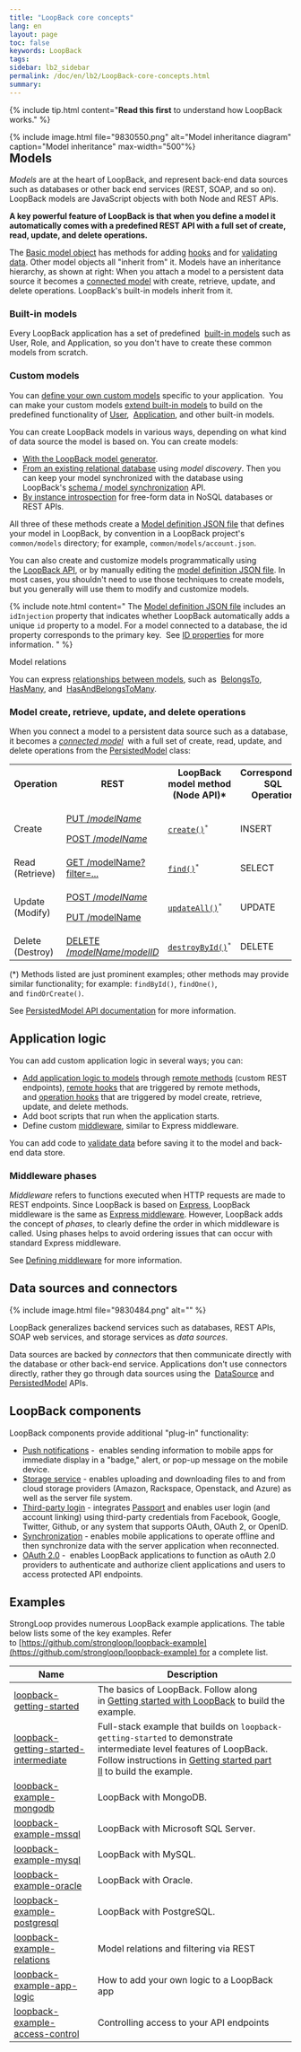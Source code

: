 ```yaml
---
title: "LoopBack core concepts"
lang: en
layout: page
toc: false
keywords: LoopBack
tags:
sidebar: lb2_sidebar
permalink: /doc/en/lb2/LoopBack-core-concepts.html
summary:
---
```


{% include tip.html content="**Read this first** to understand how LoopBack works." %}

<div style="float: right;">
{% include image.html file="9830550.png" alt="Model inheritance diagram" caption="Model inheritance" max-width="500"%}
</div>

## Models

_Models_ are at the heart of LoopBack, and represent back-end data sources such as databases or other back end services (REST, SOAP, and so on).
LoopBack models are JavaScript objects with both Node and REST APIs.

**A key powerful feature of LoopBack is that when you define a model it automatically comes with a predefined REST API
with a full set of create, read, update, and delete operations.**  

The [Basic model object](/doc/{{page.lang}}/lb2/Basic-model-object.html) has methods for adding [hooks](/doc/{{page.lang}}/lb2/Model-hooks.html) and for [validating data](/doc/{{page.lang}}/lb2/Validating-model-data.html).
Other model objects all "inherit from" it. Models have an inheritance hierarchy, as shown at right:
When you attach a model to a persistent data source it becomes a [connected model](/doc/{{page.lang}}/lb2/Connected-model-object.html) with create, retrieve, update, and delete operations.
LoopBack's built-in models inherit from it.

### Built-in models

Every LoopBack application has a set of predefined 
[built-in models](/doc/{{page.lang}}/lb2/Using-built-in-models.html) such as User, Role, and Application, so you don't have to create these common models from scratch.

### Custom models

You can [define your own custom models](/doc/{{page.lang}}/lb2/Creating-models.html) specific to your application. 
You can make your custom models [extend built-in models](/doc/{{page.lang}}/lb2/Extending-built-in-models.html) to build on the predefined functionality of
[User](https://apidocs.strongloop.com/loopback/#user), 
[Application](https://apidocs.strongloop.com/loopback/#application),
and other built-in models.

You can create LoopBack models in various ways, depending on what kind of data source the model is based on. You can create models:

* [With the LoopBack model generator](/doc/{{page.lang}}/lb2/Using-the-model-generator.html).
* [From an existing relational database](/doc/{{page.lang}}/lb2/Discovering-models-from-relational-databases.html) using _model discovery_.
  Then you can keep your model synchronized with the database using
  LoopBack's [schema / model synchronization](/doc/{{page.lang}}/lb2/Creating-a-database-schema-from-models.html) API.
* [By instance introspection](/doc/{{page.lang}}/lb2/Creating-models-from-unstructured-data.html) for free-form data in NoSQL databases or REST APIs.

All three of these methods create a [Model definition JSON file](/doc/{{page.lang}}/lb2/Model-definition-JSON-file.html) that defines your model in LoopBack,
by convention in a LoopBack project's `common/models` directory; for example, `common/models/account.json`.

You can also create and customize models programmatically using the [LoopBack API](http://apidocs.strongloop.com/loopback/#loopback-createmodel),
or by manually editing the [model definition JSON file](/doc/{{page.lang}}/lb2/Model-definition-JSON-file.html).
In most cases, you shouldn't need to use those techniques to create models, but you generally will use them to modify and customize models.

{% include note.html content="
The [Model definition JSON file](Model-definition-JSON-file.html) includes an `idInjection` property that indicates
whether LoopBack automatically adds a unique `id` property to a model. For a model connected to a database, the id property corresponds to the primary key. 
See [ID properties](Model-definition-JSON-file.html#id-properties) for more information.
" %}

Model relations

You can express [relationships between models](/doc/{{page.lang}}/lb2/Creating-model-relations.html), such as 
[BelongsTo](/doc/{{page.lang}}/lb2/BelongsTo-relations.html), 
[HasMany](/doc/{{page.lang}}/lb2/HasMany-relations.html), and 
[HasAndBelongsToMany](/doc/{{page.lang}}/lb2/HasAndBelongsToMany-relations.html). 

### Model create, retrieve, update, and delete operations

When you connect a model to a persistent data source such as a database, it becomes a _[connected model](/doc/{{page.lang}}/lb2/Connected-model-object.html)_ 
with a full set of create, read, update, and delete operations from the [PersistedModel](http://apidocs.strongloop.com/loopback/#persistedmodel) class:

<table>
  <tbody>
    <tr>
      <th>Operation</th>
      <th>REST</th>
      <th>LoopBack model method<br>(Node API)*</th>
      <th>Corresponding SQL<br>Operation</th>
    </tr>
    <tr>
      <td>Create</td>
      <td>
        <p><a href="/doc/en/lb2/PersistedModel-REST-API.html#PersistedModelRESTAPI-Createmodelinstance">PUT /<em>modelName</em></a></p>
        <p><a href="/doc/en/lb2/PersistedModel-REST-API.html#PersistedModelRESTAPI-Update/insertinstance">POST /<em>modelName</em></a></p>
      </td>
      <td><code><a href="http://apidocs.strongloop.com/loopback/#persistedmodel-create" class="external-link" rel="nofollow">create()</a><sup>*</sup></code></td>
      <td>INSERT</td>
    </tr>
    <tr>
      <td>Read (Retrieve)</td>
      <td><a href="/doc/en/lb2/PersistedModel-REST-API.html#PersistedModelRESTAPI-Findmatchinginstances">GET /modelName?filter=...</a></td>
      <td><code><a href="http://apidocs.strongloop.com/loopback/#persistedmodel-find" class="external-link" rel="nofollow">find()</a><sup>*</sup></code></td>
      <td>SELECT</td>
    </tr>
    <tr>
      <td>Update (Modify)</td>
      <td>
        <p><a href="/doc/en/lb2/PersistedModel-REST-API.html#PersistedModelRESTAPI-Update/insertinstance">POST /<em>modelName</em></a>&nbsp;</p>
        <p><a href="/doc/en/lb2/PersistedModel-REST-API.html#PersistedModelRESTAPI-Updatemodelinstanceattributes">PUT /modelName</a></p>
      </td>
      <td><code><a href="http://apidocs.strongloop.com/loopback/#persistedmodel-updateall" class="external-link" rel="nofollow">updateAll()</a><sup>*</sup></code></td>
      <td>UPDATE</td>
    </tr>
    <tr>
      <td>Delete (Destroy)</td>
      <td><a href="/doc/en/lb2/PersistedModel-REST-API.html#PersistedModelRESTAPI-Deletemodelinstance">DELETE /<em>modelName</em>/<em>modelID</em></a></td>
      <td><code><a href="http://apidocs.strongloop.com/loopback/#persistedmodel-destroybyid" class="external-link" rel="nofollow">destroyById()</a><sup>*</sup></code></td>
      <td>DELETE</td>
    </tr>
  </tbody>
</table>

(*) Methods listed are just prominent examples; other methods may provide similar functionality; for example: `findById()`, `findOne()`, and `findOrCreate()`. 

See [PersistedModel API documentation](http://apidocs.strongloop.com/loopback/#persistedmodel) for more information.

## Application logic

You can add custom application logic in several ways; you can:

* [Add application logic to models](/doc/{{page.lang}}/lb2/Adding-logic-to-models.html) through [remote methods](/doc/{{page.lang}}/lb2/Remote-methods.html) (custom REST endpoints),
  [remote hooks](/doc/{{page.lang}}/lb2/Remote-hooks.html) that are triggered by remote methods, and [operation hooks](/doc/{{page.lang}}/lb2/Operation-hooks.html) that are triggered by model create,
  retrieve, update, and delete methods.
* Add boot scripts that run when the application starts.
* Define custom [middleware](/doc/{{page.lang}}/lb2/Defining-middleware.html), similar to Express middleware.

You can add code to [validate data](/doc/{{page.lang}}/lb2/Validating-model-data.html) before saving it to the model and back-end data store.

### Middleware phases

_Middleware_ refers to functions executed when HTTP requests are made to REST endpoints. Since LoopBack is based on [Express](http://expressjs.com/),
LoopBack middleware is the same as [Express middleware](http://expressjs.com/en/guide/using-middleware.html).
However, LoopBack adds the concept of _phases_, to clearly define the order in which middleware is called.
Using phases helps to avoid ordering issues that can occur with standard Express middleware.

See [Defining middleware](/doc/{{page.lang}}/lb2/Defining-middleware.html) for more information.

## Data sources and connectors

{% include image.html file="9830484.png" alt="" %}

LoopBack generalizes backend services such as databases, REST APIs, SOAP web services, and storage services as _data sources_.

Data sources are backed by _connectors_ that then communicate directly with the database or other back-end service.
Applications don't use connectors directly, rather they go through data sources using the 
[DataSource](https://apidocs.strongloop.com/loopback-datasource-juggler/#datasource) and 
[PersistedModel](http://apidocs.strongloop.com/loopback/#persistedmodel) APIs.

## LoopBack components

LoopBack components provide additional "plug-in" functionality:

* [Push notifications](/doc/{{page.lang}}/lb2/Push-notifications.html) -  enables sending information to mobile apps for immediate
  display in a "badge," alert, or pop-up message on the mobile device.
* [Storage service](/doc/{{page.lang}}/lb2/Storage-service.html) - enables uploading and downloading files to and from cloud storage providers
  (Amazon, Rackspace, Openstack, and Azure) as well as the server file system.
* [Third-party login](/doc/{{page.lang}}/lb2/Third-party-login-using-Passport.html) - integrates [Passport](http://passportjs.org/) and enables user login (and account linking)
  using third-party credentials from Facebook, Google, Twitter, Github, or any system that supports OAuth, OAuth 2, or OpenID.
* [Synchronization](/doc/{{page.lang}}/lb2/Synchronization.html) - enables mobile applications to operate offline and then synchronize
  data with the server application when reconnected.
* [OAuth 2.0](/doc/{{page.lang}}/lb2/OAuth-2.0.html) -  enables LoopBack applications to function as oAuth 2.0 providers to authenticate and
  authorize client applications and users to access protected API endpoints.

## Examples

StrongLoop provides numerous LoopBack example applications. The table below lists some of the key examples.
Refer to [https://github.com/strongloop/loopback-example](https://github.com/strongloop/loopback-example) for a complete list.

<table>
  <thead>
    <tr>
      <th>Name</th>
      <th>Description</th>
    </tr>
  </thead>
  <tbody>
    <tr>
      <td><a href="https://github.com/strongloop/loopback-getting-started" class="external-link" rel="nofollow">loopback-getting-started</a></td>
      <td>The basics of LoopBack. Follow along in&nbsp;<a href="/doc/{{page.lang}}/lb2/Getting-started-with-LoopBack.html" class="external-link" rel="nofollow">Getting started with LoopBack</a>&nbsp;to build the example.</td>
    </tr>
    <tr>
      <td><a href="https://github.com/strongloop/loopback-getting-started-intermediate" class="external-link" rel="nofollow">loopback-getting-started-intermediate</a></td>
      <td>Full-stack example that builds on&nbsp;<code>loopback-getting-started</code>&nbsp;to demonstrate intermediate level features of LoopBack. Follow instructions in <a href="/doc/{{page.lang}}/lb2/Getting-started-part-II.html" class="external-link" rel="nofollow">Getting started part II</a>&nbsp;to build the example.</td>
    </tr>
    <tr>
      <td><a href="https://github.com/strongloop/loopback-example-mongodb" class="external-link" rel="nofollow">loopback-example-mongodb</a></td>
      <td>LoopBack with MongoDB.</td>
    </tr>
    <tr>
      <td><a href="https://github.com/strongloop/loopback-example-mssql" class="external-link" rel="nofollow">loopback-example-mssql</a></td>
      <td>LoopBack with Microsoft SQL Server.</td>
    </tr>
    <tr>
      <td><a href="https://github.com/strongloop/loopback-example-mysql" class="external-link" rel="nofollow">loopback-example-mysql</a></td>
      <td>LoopBack with MySQL.</td>
    </tr>
    <tr>
      <td><a href="https://github.com/strongloop/loopback-example-oracle" class="external-link" rel="nofollow">loopback-example-oracle</a></td>
      <td>LoopBack with Oracle.</td>
    </tr>
    <tr>
      <td><a href="https://github.com/strongloop/loopback-example-postgresql" class="external-link" rel="nofollow">loopback-example-postgresql</a></td>
      <td>LoopBack with PostgreSQL.</td>
    </tr>
    <tr>
      <td><a href="https://github.com/strongloop/loopback-example-relations" class="external-link" rel="nofollow">loopback-example-relations</a></td>
      <td>Model relations and filtering via REST</td>
    </tr>
    <tr>
      <td><a href="https://github.com/strongloop/loopback-example-app-logic" class="external-link" rel="nofollow">loopback-example-app-logic</a></td>
      <td>How to add your own logic to a LoopBack app</td>
    </tr>
    <tr>
      <td><a href="https://github.com/strongloop/loopback-example-access-control" class="external-link" rel="nofollow">loopback-example-access-control</a></td>
      <td>Controlling access to your API endpoints</td>
    </tr>
  </tbody>
</table>
